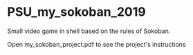 # PSU_my_sokoban_2019
Small video game in shell based on the rules of Sokoban.

Open my_sokoban_project.pdf to see the project's instructions
